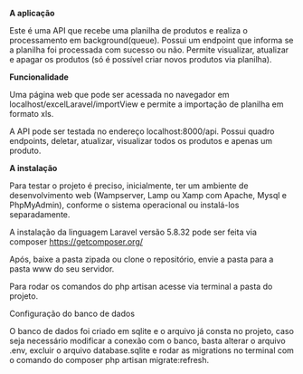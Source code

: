 <b>A aplicação</b>

Este é uma API que recebe uma planilha de produtos e realiza o processamento em background(queue).
Possui um endpoint que informa se a planilha foi processada com sucesso ou não.
Permite visualizar, atualizar e apagar os produtos (só é possível criar novos produtos via planilha).

<b>Funcionalidade</b>

Uma página web que pode ser acessada no navegador em localhost/excelLaravel/importView e permite a importação de planilha em formato xls.

A API pode ser testada no endereço localhost:8000/api. Possui quadro endpoints, deletar, atualizar, visualizar todos os produtos e apenas um produto.


<b>A instalação</b>

Para testar o projeto é preciso, inicialmente, ter um ambiente de desenvolvimento web (Wampserver, Lamp ou Xamp com Apache, Mysql e PhpMyAdmin), conforme o sistema operacional ou instalá-los separadamente.

A instalação da linguagem Laravel versão 5.8.32 pode ser feita via composer https://getcomposer.org/

Após, baixe a pasta zipada ou clone o repositório, envie a pasta para a pasta www do seu servidor.

Para rodar os comandos do php artisan acesse via terminal a pasta do projeto.


Configuração do banco de dados

O banco de dados foi criado em sqlite e o arquivo já consta no projeto, caso seja necessário modificar a conexão com o banco, basta alterar o arquivo .env, excluir o arquivo database.sqlite e rodar as migrations no terminal com o comando do composer php artisan migrate:refresh.


